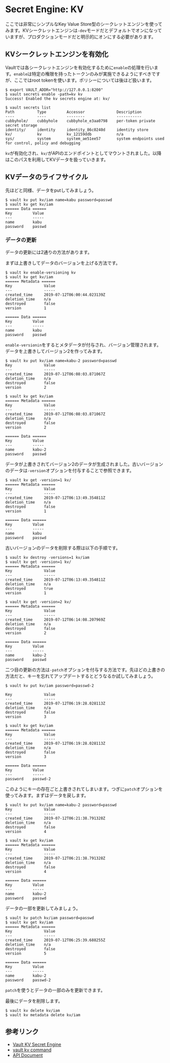 # Secret Engine: KV

ここでは非常にシンプルなKey Value Store型のシークレットエンジンを使ってみます。KVシークレットエンジンは`-dev`モードだとデフォルトでオンになっていますが、プロダクションモードだと明示的にオンにする必要があります。

## KVシークレットエンジンを有効化

Vaultでは各シークレットエンジンを有効化するために`enable`の処理を行います。`enable`は特定の権限を持ったトークンのみが実施できるようにすべきですが、ここではroot tokenを使います。ポリシーについては後ほど扱います。

```console
$ export VAULT_ADDR="http://127.0.0.1:8200"
$ vault secrets enable -path=kv kv
Success! Enabled the kv secrets engine at: kv/

$ vault secrets list
Path          Type         Accessor              Description
----          ----         --------              -----------
cubbyhole/    cubbyhole    cubbyhole_e3aa0798    per-token private secret storage
identity/     identity     identity_86c0240d     identity store
kv/           kv           kv_12159ddb           n/a
sys/          system       system_ae51ee57       system endpoints used for control, policy and debugging
```

`kv`が有効化され、`kv/`がAPIのエンドポイントとしてマウントされました。以降はこのパスを利用してKVデータを扱っていきます。

## KVデータのライフサイクル

先ほどと同様、データをputしてみましょう。

```console
$ vault kv put kv/iam name=kabu password=passwd
$ vault kv get kv/iam                                            
====== Data ======
Key         Value
---         -----
name        kabu
password    passwd
```

### データの更新
データの更新には2通りの方法があります。

まずは上書きしてデータのバージョンを上げる方法です。
```console
$ vault kv enable-versioning kv
$ vault kv get kv/iam
====== Metadata ======
Key              Value
---              -----
created_time     2019-07-12T06:00:44.023139Z
deletion_time    n/a
destroyed        false
version          1

====== Data ======
Key         Value
---         -----
name        kabu
password    passwd
```

`enable-versionin`をするとメタデータが付与され、バージョン管理されます。データを上書きしてバージョン2を作ってみます。

```console
$ vault kv put kv/iam name=kabu-2 password=passwd
Key              Value
---              -----
created_time     2019-07-12T06:08:03.871067Z
deletion_time    n/a
destroyed        false
version          2

$ vault kv get kv/iam
====== Metadata ======
Key              Value
---              -----
created_time     2019-07-12T06:08:03.871067Z
deletion_time    n/a
destroyed        false
version          2

====== Data ======
Key         Value
---         -----
name        kabu-2
password    passwd
```

データが上書きされてバージョン2のデータが生成されました。古いバージョンのデータは`-version`オプションを付与することで参照できます。

```console
$ vault kv get -version=1 kv/
====== Metadata ======
Key              Value
---              -----
created_time     2019-07-12T06:13:49.354811Z
deletion_time    n/a
destroyed        false
version          1

====== Data ======
Key         Value
---         -----
name        kabu
password    passwd
```

古いバージョンのデータを削除する際は以下の手順です。

```console
$ vault kv destroy -versions=1 kv/iam
$ vault kv get -version=1 kv/
====== Metadata ======
Key              Value
---              -----
created_time     2019-07-12T06:13:49.354811Z
deletion_time    n/a
destroyed        true
version          1

$ vault kv get -version=2 kv/
====== Metadata ======
Key              Value
---              -----
created_time     2019-07-12T06:14:08.207969Z
deletion_time    n/a
destroyed        false
version          2

====== Data ======
Key         Value
---         -----
name        kabu-2
password    passwd
```

二つ目の更新の方法は`-patch`オプションを付与する方法です。先ほどの上書きの方法だと、キーを忘れてアップデートするとどうなるか試してみましょう。

```console
$ vault kv put kv/iam password=passwd-2

Key              Value
---              -----
created_time     2019-07-12T06:19:28.028113Z
deletion_time    n/a
destroyed        false
version          3

$ vault kv get kv/iam
====== Metadata ======
Key              Value
---              -----
created_time     2019-07-12T06:19:28.028113Z
deletion_time    n/a
destroyed        false
version          3

====== Data ======
Key         Value
---         -----
password    passwd-2
```

このようにキーの存在ごと上書きされてしまいます。つぎに`patch`オプションを使ってみます。まずはデータを戻します。

```console
$ vault kv put kv/iam name=kabu-2 password=passwd
Key              Value
---              -----
created_time     2019-07-12T06:21:38.791328Z
deletion_time    n/a
destroyed        false
version          4

$ vault kv get kv/iam
====== Metadata ======
Key              Value
---              -----
created_time     2019-07-12T06:21:38.791328Z
deletion_time    n/a
destroyed        false
version          4

====== Data ======
Key         Value
---         -----
name        kabu-2
password    passwd
```

データの一部を更新してみましょう。

```console
$ vault kv patch kv/iam password=passwd
$ vault kv get kv/iam
====== Metadata ======
Key              Value
---              -----
created_time     2019-07-12T06:25:39.688255Z
deletion_time    n/a
destroyed        false
version          5

====== Data ======
Key         Value
---         -----
name        kabu-2
password    passwd-2
```
`patch`を使うとデータの一部のみを更新できます。

最後にデータを削除します。

```console
$ vault kv delete kv/iam
$ vault kv metadata delete kv/iam
```

## 参考リンク
* [Vault KV Secret Engine](https://www.vaultproject.io/docs/secrets/kv/kv-v2.html)
* [vault kv command](https://www.vaultproject.io/docs/commands/kv/patch.html)
* [API Document](https://www.vaultproject.io/api/secret/kv/index.html)